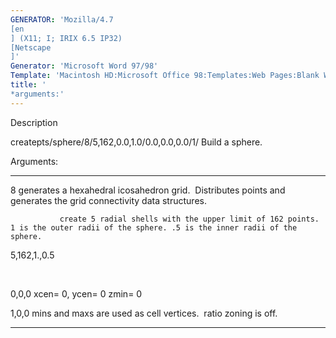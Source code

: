 ```yaml
---
GENERATOR: 'Mozilla/4.7 
[en
] (X11; I; IRIX 6.5 IP32) 
[Netscape
]'
Generator: 'Microsoft Word 97/98'
Template: 'Macintosh HD:Microsoft Office 98:Templates:Web Pages:Blank Web Page'
title: '
*arguments:'
---
```


 Description

  createpts/sphere/8/5,162,0.0,1.0/0.0,0.0,0.0/1/
  Build a sphere.

  Arguments:

   --------------- --------------------------------------------------------------------------------------------------------------------------------------
   8               generates a hexahedral icosahedron grid.  Distributes points and generates the grid connectivity data structures. 

   
               create 5 radial shells with the upper limit of 162 points.  1 is the outer radii of the sphere. .5 is the inner radii of the sphere.
   5,162,1.,0.5
   
                   

   0,0,0           xcen= 0, ycen= 0 zmin= 0

   1,0,0           mins and maxs are used as cell vertices.  ratio zoning is off. 
   --------------- --------------------------------------------------------------------------------------------------------------------------------------

  

   

  
